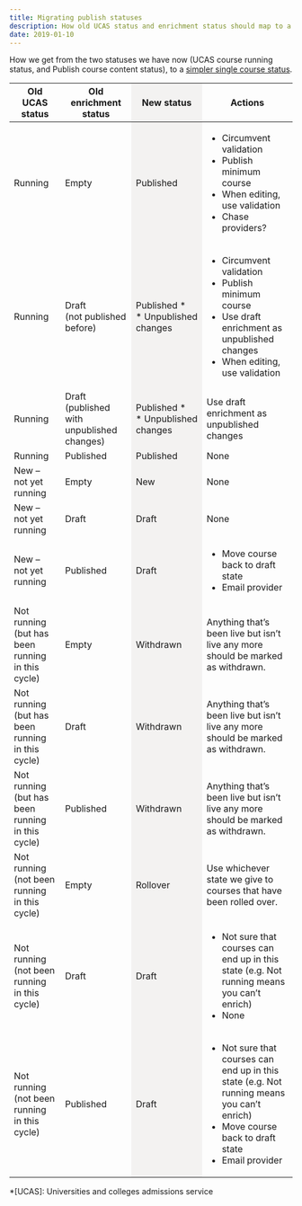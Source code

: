 ```yaml
---
title: Migrating publish statuses
description: How old UCAS status and enrichment status should map to a single new status
date: 2019-01-10
---
```


How we get from the two statuses we have now (UCAS course running status, and Publish course content status), to a [simpler single course status](/publish-teacher-training-courses/publish-states).

<table class="govuk-table">
  <colgroup>
    <col>
    <col width="25%">
    <col width="25%" style="background-color: #f3f2f1">
    <col>
  </colgroup>
  <thead class="govuk-table__head">
    <tr class="govuk-table__row">
      <th class="govuk-table__header">Old UCAS status</th>
      <th class="govuk-table__header">Old enrichment status</th>
      <th class="govuk-table__header">New status</th>
      <th class="govuk-table__header">Actions</th>
    </tr>
  </thead>
  <tbody class="govuk-table__body">
    <tr class="govuk-table__row">
      <td class="govuk-table__cell">Running</td>
      <td class="govuk-table__cell">
        <span class="govuk-tag app-tag-no-content">Empty</span>
      </td>
      <td class="govuk-table__cell">
        <span class="govuk-tag app-tag-published">Published</span>
      </td>
      <td class="govuk-table__cell">
        <ul>
          <li>Circumvent validation</li>
          <li>Publish minimum course</li>
          <li>When editing, use validation</li>
          <li>Chase providers?</li>
        </ul>
      </td>
    </tr>
    <tr class="govuk-table__row">
      <td class="govuk-table__cell">Running</td>
      <td class="govuk-table__cell">
        <span class="govuk-tag app-tag-draft">Draft</span><br>
        <span class="govuk-body-s">(not published before)</span>
      </td>
      <td class="govuk-table__cell">
        <span class="govuk-tag app-tag-published">Published&nbsp;*</span><br>
        <span class="govuk-body-s">* Unpublished changes</span></td>
      <td class="govuk-table__cell">
        <ul>
          <li>Circumvent validation</li>
          <li>Publish minimum course</li>
          <li>Use draft enrichment as unpublished changes</li>
          <li>When editing, use validation</li>
        </ul>
      </td>
    </tr>
    <tr class="govuk-table__row">
      <td class="govuk-table__cell">Running</td>
      <td class="govuk-table__cell">
        <span class="govuk-tag app-tag-draft">Draft</span><br>
        <span class="govuk-body-s">(published with unpublished changes)</span>
      </td>
      <td class="govuk-table__cell">
        <span class="govuk-tag app-tag-published">Published&nbsp;*</span><br>
        <span class="govuk-body-s">* Unpublished changes</span>
      </td>
      <td class="govuk-table__cell">
        Use draft enrichment as unpublished changes
      </td>
    </tr>
    <tr class="govuk-table__row">
      <td class="govuk-table__cell">Running</td>
      <td class="govuk-table__cell">
        <span class="govuk-tag app-tag-published">Published</span>
      </td>
      <td class="govuk-table__cell">
        <span class="govuk-tag app-tag-published">Published</span>
      </td>
      <td class="govuk-table__cell">None</td>
    </tr>
    <tr class="govuk-table__row">
      <td class="govuk-table__cell">New – not yet running</td>
      <td class="govuk-table__cell">
        <span class="govuk-tag app-tag-no-content">Empty</span>
      </td>
      <td class="govuk-table__cell">
        <span class="govuk-tag app-tag-no-content">New</span>
      </td>
      <td class="govuk-table__cell">None</td>
    </tr>
    <tr class="govuk-table__row">
      <td class="govuk-table__cell">New – not yet running</td>
      <td class="govuk-table__cell">
        <span class="govuk-tag app-tag-draft">Draft</span>
      </td>
      <td class="govuk-table__cell new-status">
        <span class="govuk-tag app-tag-draft">Draft</span>
      </td>
      <td class="govuk-table__cell">None</td>
    </tr>
    <tr class="govuk-table__row">
      <td class="govuk-table__cell">New – not yet running</td>
      <td class="govuk-table__cell">
        <span class="govuk-tag app-tag-published">Published</span>
      </td>
      <td class="govuk-table__cell new-status">
        <span class="govuk-tag app-tag-draft">Draft</span>
      </td>
      <td class="govuk-table__cell">
        <ul>
          <li>Move course back to draft state</li>
          <li>Email provider</li>
        </ul>
      </td>
    </tr>
    <tr class="govuk-table__row">
      <td class="govuk-table__cell">Not running (but has been running in this cycle)</td>
      <td class="govuk-table__cell">
        <span class="govuk-tag app-tag-no-content">Empty</span>
      </td>
      <td class="govuk-table__cell">
        <span class="govuk-tag app-tag-not-running">Withdrawn</span>
      </td>
      <td class="govuk-table__cell">Anything that’s been live but isn’t live any more should be marked as withdrawn.</td>
    </tr>
    <tr class="govuk-table__row">
      <td class="govuk-table__cell">Not running (but has been running in this cycle)</td>
      <td class="govuk-table__cell">
        <span class="govuk-tag app-tag-draft">Draft</span>
      </td>
      <td class="govuk-table__cell">
        <span class="govuk-tag app-tag-not-running">Withdrawn</span>
      </td>
      <td class="govuk-table__cell">Anything that’s been live but isn’t live any more should be marked as withdrawn.</td>
    </tr>
    <tr class="govuk-table__row">
      <td class="govuk-table__cell">Not running (but has been running in this cycle)</td>
      <td class="govuk-table__cell">
        <span class="govuk-tag app-tag-published">Published</span>
      </td>
      <td class="govuk-table__cell">
        <span class="govuk-tag app-tag-not-running">Withdrawn</span>
      </td>
      <td class="govuk-table__cell">Anything that’s been live but isn’t live any more should be marked as withdrawn.</td>
    </tr>
    <tr class="govuk-table__row">
      <td class="govuk-table__cell">Not running (not been running in this cycle)</td>
      <td class="govuk-table__cell">
        <span class="govuk-tag app-tag-no-content">Empty</span>
      </td>
      <td class="govuk-table__cell">
        <span class="govuk-tag app-tag-no-content">Rollover</span>
      </td>
      <td class="govuk-table__cell">Use whichever state we give to courses that have been rolled over.</td>
    </tr>
    <tr class="govuk-table__row">
      <td class="govuk-table__cell">Not running (not been running in this cycle)</td>
      <td class="govuk-table__cell">
        <span class="govuk-tag app-tag-draft">Draft</span>
      </td>
      <td class="govuk-table__cell">
        <span class="govuk-tag app-tag-draft">Draft</span>
      </td>
      <td class="govuk-table__cell">
        <ul>
          <li>Not sure that courses can end up in this state (e.g. Not running means you can’t enrich)</li>
          <li>None</li>
        </ul>
      </td>
    </tr>
    <tr class="govuk-table__row">
      <td class="govuk-table__cell">Not running (not been running in this cycle)</td>
      <td class="govuk-table__cell">
        <span class="govuk-tag app-tag-published">Published</span>
      </td>
      <td class="govuk-table__cell">
        <span class="govuk-tag app-tag-draft">Draft</span>
      </td>
      <td class="govuk-table__cell">
        <ul>
          <li>Not sure that courses can end up in this state (e.g. Not running means you can’t enrich)</li>
          <li>Move course back to draft state</li>
          <li>Email provider</li>
        </ul>
      </td>
    </tr>
  </tbody>
</table>

*[UCAS]: Universities and colleges admissions service

